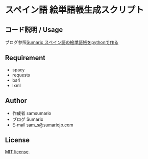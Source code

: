 # スペイン語 絵単語帳生成スクリプト

## コード説明 / Usage

ブログ参照[Sumario スペイン語の絵単語帳をpythonで作る](https://sumariojp.com/2021/07/28/576/)

## Requirement

* spacy
* requests
* bs4
* lxml

## Author
 
* 作成者 samsumario
* ブログ Sumario
* E-mail sam_s@sumariojp.com
 
## License
 
[MIT license](https://en.wikipedia.org/wiki/MIT_License).
 
